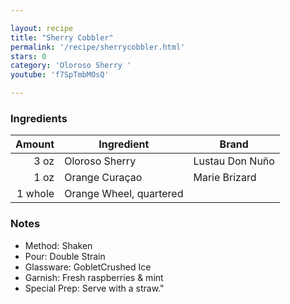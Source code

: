 ```yaml
---

layout: recipe
title: "Sherry Cobbler"
permalink: '/recipe/sherrycobbler.html'
stars: 0
category: 'Oloroso Sherry '
youtube: 'f7SpTmbMOsQ'

---
```


### Ingredients

| Amount  | Ingredient               | Brand         |
| ------: | ----------------------- | --------------- |
|    3 oz | Oloroso Sherry          | Lustau Don Nuño |
|    1 oz | Orange Curaçao          | Marie Brizard   |
| 1 whole | Orange Wheel, quartered |

### Notes

- Method: Shaken
- Pour: Double Strain
- Glassware: GobletCrushed Ice
- Garnish: Fresh raspberries & mint
- Special Prep: Serve with a straw."

